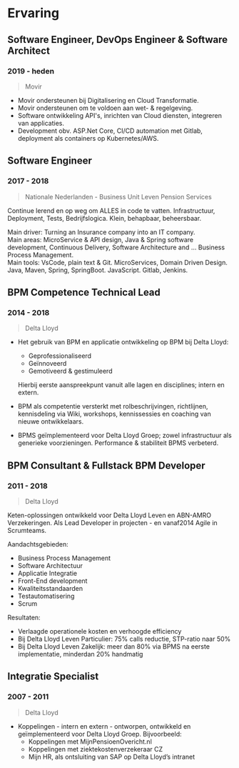 # Ervaring

## Software Engineer, DevOps Engineer & Software Architect

### 2019 - heden

> Movir

- Movir ondersteunen bij Digitalisering en Cloud Transformatie.
- Movir ondersteunen om te voldoen aan wet- & regelgeving.
- Software ontwikkeling API's, inrichten van Cloud diensten, integreren van applicaties.
- Development obv. ASP.Net Core, CI/CD automation met Gitlab, deployment als containers op Kubernetes/AWS.

## Software Engineer

### 2017 - 2018

> Nationale Nederlanden - Business Unit Leven Pension Services

Continue lerend en op weg om ALLES in code te vatten. Infrastructuur, Deployment, Tests, Bedrijfslogica. Klein, behapbaar, beheersbaar.  

Main driver: Turning an Insurance company into an IT company.  
Main areas: MicroService & API design, Java & Spring software development, Continuous Delivery, Software Architecture and ... Business Process Management.  
Main tools: VsCode, plain text & Git. MicroServices, Domain Driven Design. Java, Maven, Spring, SpringBoot. JavaScript. Gitlab, Jenkins.  

## BPM Competence Technical Lead

### 2014 - 2018

> Delta Lloyd

- Het gebruik van BPM en applicatie ontwikkeling op BPM bij Delta Lloyd:

    - Geprofessionaliseerd
    - Geïnnoveerd
    - Gemotiveerd & gestimuleerd

  Hierbij eerste aanspreekpunt vanuit alle lagen en disciplines; intern en extern.

- BPM als competentie versterkt met rolbeschrijvingen, richtlijnen, kennisdeling via Wiki, workshops, kennissessies en coaching van nieuwe ontwikkelaars.

- BPMS geïmplementeerd voor Delta Lloyd Groep; zowel infrastructuur als generieke voorzieningen. Performance & stabiliteit BPMS verbeterd.

## BPM Consultant & Fullstack BPM Developer

### 2011 - 2018

> Delta Lloyd

Keten-oplossingen ontwikkeld voor Delta Lloyd Leven en ABN-AMRO Verzekeringen. Als Lead Developer in projecten - en vanaf2014 Agile in Scrumteams.  

Aandachtsgebieden:

- Business Process Management
- Software Architectuur
- Applicatie Integratie
- Front-End development
- Kwaliteitsstandaarden
- Testautomatisering
- Scrum

Resultaten:

- Verlaagde operationele kosten en verhoogde efficiency
- Bij Delta Lloyd Leven Particulier: 75% calls reductie, STP-ratio naar 50%
- Bij Delta Lloyd Leven Zakelijk: meer dan 80% via BPMS na eerste implementatie, minderdan 20% handmatig

## Integratie Specialist

### 2007 - 2011

> Delta Lloyd

- Koppelingen - intern en extern - ontworpen, ontwikkeld en geïmplementeerd voor Delta Lloyd Groep. Bijvoorbeeld:
    - Koppelingen met MijnPensioenOvericht.nl
    - Koppelingen met ziektekostenverzekeraar CZ
    - Mijn HR, als ontsluiting van SAP op Delta Lloyd’s intranet

